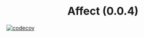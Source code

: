 <h1 style="text-align: center;">Affect (0.0.4)</h1>

[![codecov](https://codecov.io/gh/MatthewMckee4/affect/graph/badge.svg?token=BJ9KFFQ7CR)](https://codecov.io/gh/MatthewMckee4/affect)
